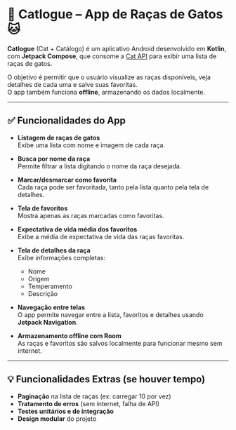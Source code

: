 # 📱 Catlogue – App de Raças de Gatos 🐱
**Catlogue** (Cat + Catálogo) é um aplicativo Android desenvolvido em **Kotlin**, com **Jetpack Compose**, que consome a [Cat API](https://thecatapi.com/) para exibir uma lista de raças de gatos.

O objetivo é permitir que o usuário visualize as raças disponíveis, veja detalhes de cada uma e salve suas favoritas.  
O app também funciona **offline**, armazenando os dados localmente.

---

## ✅ Funcionalidades do App

- **Listagem de raças de gatos**  
  Exibe uma lista com nome e imagem de cada raça.

- **Busca por nome da raça**  
  Permite filtrar a lista digitando o nome da raça desejada.

- **Marcar/desmarcar como favorita**  
  Cada raça pode ser favoritada, tanto pela lista quanto pela tela de detalhes.

- **Tela de favoritos**  
  Mostra apenas as raças marcadas como favoritas.

- **Expectativa de vida média dos favoritos**  
  Exibe a média de expectativa de vida das raças favoritas.

- **Tela de detalhes da raça**  
  Exibe informações completas:
  - Nome  
  - Origem  
  - Temperamento  
  - Descrição

- **Navegação entre telas**  
  O app permite navegar entre a lista, favoritos e detalhes usando **Jetpack Navigation**.

- **Armazenamento offline com Room**  
  As raças e favoritos são salvos localmente para funcionar mesmo sem internet.

---

## 💡 Funcionalidades Extras (se houver tempo)

- **Paginação** na lista de raças (ex: carregar 10 por vez)
- **Tratamento de erros** (sem internet, falha de API)
- **Testes unitários e de integração**
- **Design modular** do projeto
